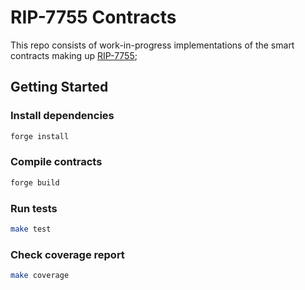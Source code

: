 # RIP-7755 Contracts

This repo consists of work-in-progress implementations of the smart contracts making up [RIP-7755](https://github.com/ethereum/RIPs/pull/43);

## Getting Started

### Install dependencies

```bash
forge install
```

### Compile contracts

```bash
forge build
```

### Run tests

```bash
make test
```

### Check coverage report

```bash
make coverage
```
